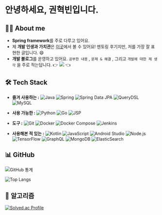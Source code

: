 # 안녕하세요, 권혁빈입니다.

## 🧑‍💻 About me
- **Spring framework**를 주로 다루고 있어요.
- 제 **개발 인생과 가치관**은 [이곳](https://velog.io/@hyeok-kong/F-Lab-%EB%A9%98%ED%86%A0%EB%A7%81%EC%9D%84-%EC%A7%84%ED%96%89%ED%95%98%EB%A9%B0)에서 볼 수 있어요! 멘토링 후기지만, 저를 가장 잘 표현한 글입니다. 😄
- **개발 블로그**를 운영하고 있어요. `공부한 내용` , `문제 & 해결` , 그리고 `개발에 대한 제 생각` 을 주로 적는답니다. :point_right: <a href="https://velog.io/@hyeok-kong"><img src="https://img.shields.io/badge/Kong.log-3CB371?style=flat-square&logo=velog&logoColor=white&link=https://velog.io/@hyeok-kong"/></a> :point_left:

## 🛠️ Tech Stack
- **즐겨 사용하는 :** ![Java](https://img.shields.io/badge/Java-007396?style=flat&logo=java&logoColor=white) ![Spring](https://img.shields.io/badge/Spring-6DB33F?style=flat&logo=spring&logoColor=white) ![Spring Data JPA](https://img.shields.io/badge/Spring%20Data%20JPA-6DB33F?style=flat&logo=spring&logoColor=white) ![QueryDSL](https://img.shields.io/badge/QueryDSL-6DB33F?style=flat&logo=spring&logoColor=white) ![MySQL](https://img.shields.io/badge/MySQL-4479A1?style=flat&logo=mysql&logoColor=white)

- **사용 가능한 :** ![Python](https://img.shields.io/badge/Python-3776AB?style=flat&logo=python&logoColor=white) ![Go](https://img.shields.io/badge/Go-00ADD8?style=flat&logo=go&logoColor=white) ![JSP](https://img.shields.io/badge/JSP-007396?style=flat&logo=java&logoColor=white)

- **도구 :** ![Git](https://img.shields.io/badge/Git-F05032?style=flat&logo=git&logoColor=white) ![Docker](https://img.shields.io/badge/Docker-2496ED?style=flat&logo=docker&logoColor=white) ![Docker Compose](https://img.shields.io/badge/Docker%20Compose-2496ED?style=flat&logo=docker&logoColor=white) ![Jenkins](https://img.shields.io/badge/Jenkins-D24939?style=flat&logo=jenkins&logoColor=white)

- **사용해본 적 있는 :** ![Kotlin](https://img.shields.io/badge/Kotlin-0095D5?style=flat&logo=kotlin&logoColor=white) ![JavaScript](https://img.shields.io/badge/JavaScript-F7DF1E?style=flat&logo=javascript&logoColor=black) ![Android Studio](https://img.shields.io/badge/Android%20Studio-3DDC84?style=flat&logo=android-studio&logoColor=white) ![Node.js](https://img.shields.io/badge/Node.js-339933?style=flat&logo=nodedotjs&logoColor=white) ![TensorFlow](https://img.shields.io/badge/TensorFlow-FF6F00?style=flat&logo=tensorflow&logoColor=white) ![GraphQL](https://img.shields.io/badge/GraphQL-E10098?style=flat&logo=graphql&logoColor=white) ![MongoDB](https://img.shields.io/badge/MongoDB-47A248?style=flat&logo=mongodb&logoColor=white) ![ElasticSearch](https://img.shields.io/badge/ElasticSearch-005571?style=flat&logo=elasticsearch&logoColor=white)


## 📊 GitHub
![GitHub 통계](https://github-readme-stats.vercel.app/api?username=hyeok-kong&show_icons=true&theme=radical)

![Top Langs](https://github-readme-stats.vercel.app/api/top-langs/?username=hyeok-kong&layout=compact&theme=radical)

## 🤔 알고리즘
[![Solved.ac Profile](http://mazassumnida.wtf/api/v2/generate_badge?boj=khb6997)](https://solved.ac/khb6997/)

<!--
**hyeok-kong/hyeok-kong** is a ✨ _special_ ✨ repository because its `README.md` (this file) appears on your GitHub profile.

Here are some ideas to get you started:

- 🔭 I’m currently working on ...
- 🌱 I’m currently learning ...
- 👯 I’m looking to collaborate on ...
- 🤔 I’m looking for help with ...
- 💬 Ask me about ...
- 📫 How to reach me: ...
- 😄 Pronouns: ...
- ⚡ Fun fact: ...
-->
